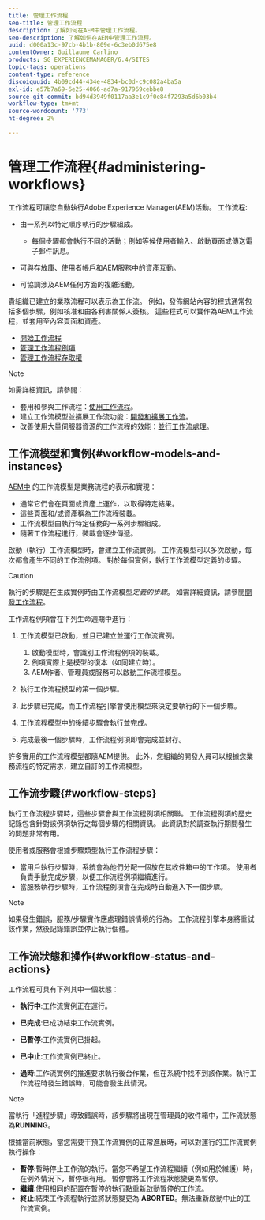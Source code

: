 ```yaml
---
title: 管理工作流程
seo-title: 管理工作流程
description: 了解如何在AEM中管理工作流程。
seo-description: 了解如何在AEM中管理工作流程。
uuid: d000a13c-97cb-4b1b-809e-6c3eb0d675e8
contentOwner: Guillaume Carlino
products: SG_EXPERIENCEMANAGER/6.4/SITES
topic-tags: operations
content-type: reference
discoiquuid: 4b09cd44-434e-4834-bc0d-c9c082a4ba5a
exl-id: e57b7a69-6e25-4066-ad7a-917969cebbe8
source-git-commit: bd94d3949f0117aa3e1c9f0e84f7293a5d6b03b4
workflow-type: tm+mt
source-wordcount: '773'
ht-degree: 2%

---
```


# 管理工作流程{#administering-workflows}

工作流程可讓您自動執行Adobe Experience Manager(AEM)活動。 工作流程:

* 由一系列以特定順序執行的步驟組成。

   * 每個步驟都會執行不同的活動；例如等候使用者輸入、啟動頁面或傳送電子郵件訊息。

* 可與存放庫、使用者帳戶和AEM服務中的資產互動。
* 可協調涉及AEM任何方面的複雜活動。

貴組織已建立的業務流程可以表示為工作流。 例如，發佈網站內容的程式通常包括多個步驟，例如核准和由各利害關係人簽核。 這些程式可以實作為AEM工作流程，並套用至內容頁面和資產。

* [開始工作流程](/help/sites-administering/workflows-starting.md)
* [管理工作流程例項](/help/sites-administering/workflows-administering.md)
* [管理工作流程存取權](/help/sites-administering/workflows-managing.md)

>[!NOTE]
>
>如需詳細資訊，請參閱：
>
>* 套用和參與工作流程：[使用工作流程](/help/sites-authoring/workflows.md)。
>* 建立工作流模型並擴展工作流功能：[開發和擴展工作流](/help/sites-developing/workflows.md)。
>* 改善使用大量伺服器資源的工作流程的效能：[並行工作流處理](/help/sites-deploying/configuring-performance.md#concurrent-workflow-processing)。

>



## 工作流模型和實例{#workflow-models-and-instances}

[AEM中](/help/sites-developing/workflows.md#model) 的工作流模型是業務流程的表示和實現：

* 通常它們會在頁面或資產上運作，以取得特定結果。
* 這些頁面和/或資產稱為工作流程裝載。
* 工作流模型由執行特定任務的一系列步驟組成。
* 隨著工作流程進行，裝載會逐步傳遞。

啟動（執行）工作流模型時，會建立工作流實例。 工作流模型可以多次啟動，每次都會產生不同的工作流例項。 對於每個實例，執行工作流模型定義的步驟。

>[!CAUTION]
>
>執行的步驟是在生成實例時由工作流模型&#x200B;*定義的步驟*。 如需詳細資訊，請參閱[開發工作流程](/help/sites-developing/workflows.md#model)。

工作流程例項會在下列生命週期中進行：

1. 工作流模型已啟動，並且已建立並運行工作流實例。

   1. 啟動模型時，會識別工作流程例項的裝載。
   1. 例項實際上是模型的復本（如同建立時）。
   1. AEM作者、管理員或服務可以啟動工作流程模型。

1. 執行工作流程模型的第一個步驟。
1. 此步驟已完成，而工作流程引擎會使用模型來決定要執行的下一個步驟。
1. 工作流程模型中的後續步驟會執行並完成。
1. 完成最後一個步驟時，工作流程例項即會完成並封存。

許多實用的工作流程模型都隨AEM提供。 此外，您組織的開發人員可以根據您業務流程的特定需求，建立自訂的工作流模型。

## 工作流步驟{#workflow-steps}

執行工作流程步驟時，這些步驟會與工作流程例項相關聯。 工作流程例項的歷史記錄包含針對該例項執行之每個步驟的相關資訊。 此資訊對於調查執行期間發生的問題非常有用。

使用者或服務會根據步驟類型執行工作流程步驟：

* 當用戶執行步驟時，系統會為他們分配一個放在其收件箱中的工作項。 使用者負責手動完成步驟，以便工作流程例項繼續進行。
* 當服務執行步驟時，工作流程例項會在完成時自動進入下一個步驟。

>[!NOTE]
>
>如果發生錯誤，服務/步驟實作應處理錯誤情境的行為。 工作流程引擎本身將重試該作業，然後記錄錯誤並停止執行個體。

## 工作流狀態和操作{#workflow-status-and-actions}

工作流程可具有下列其中一個狀態：

* **執行中**:工作流實例正在運行。
* **已完成**:已成功結束工作流實例。

* **已暫停**:工作流實例已掛起。
* **已中止**:工作流實例已終止。
* **過時**:工作流實例的推進要求執行後台作業，但在系統中找不到該作業。執行工作流程時發生錯誤時，可能會發生此情況。

>[!NOTE]
>
>當執行「進程步驟」導致錯誤時，該步驟將出現在管理員的收件箱中，工作流狀態為&#x200B;**RUNNING**。

根據當前狀態，當您需要干預工作流實例的正常進展時，可以對運行的工作流實例執行操作：

* **暫停**:暫時停止工作流的執行。當您不希望工作流程繼續（例如用於維護）時，在例外情況下，暫停很有用。 暫停會將工作流程狀態變更為暫停。
* **繼續**:使用相同的配置在暫停的執行點重新啟動暫停的工作流。
* **終止**:結束工作流程執行並將狀態變更為 **ABORTED**。無法重新啟動中止的工作流實例。
